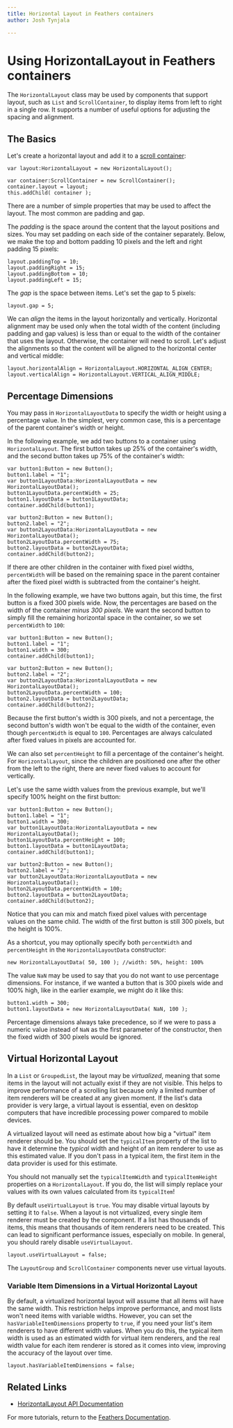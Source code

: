 ```yaml
---
title: Horizontal Layout in Feathers containers  
author: Josh Tynjala

---
```

# Using HorizontalLayout in Feathers containers

The `HorizontalLayout` class may be used by components that support layout, such as `List` and `ScrollContainer`, to display items from left to right in a single row. It supports a number of useful options for adjusting the spacing and alignment.

## The Basics

Let's create a horizontal layout and add it to a [scroll container](scroll-container.html):

``` code
var layout:HorizontalLayout = new HorizontalLayout();
 
var container:ScrollContainer = new ScrollContainer();
container.layout = layout;
this.addChild( container );
```

There are a number of simple properties that may be used to affect the layout. The most common are padding and gap.

The *padding* is the space around the content that the layout positions and sizes. You may set padding on each side of the container separately. Below, we make the top and bottom padding 10 pixels and the left and right padding 15 pixels:

``` code
layout.paddingTop = 10;
layout.paddingRight = 15;
layout.paddingBottom = 10;
layout.paddingLeft = 15;
```

The *gap* is the space between items. Let's set the gap to 5 pixels:

``` code
layout.gap = 5;
```

We can *align* the items in the layout horizontally and vertically. Horizontal alignment may be used only when the total width of the content (including padding and gap values) is less than or equal to the width of the container that uses the layout. Otherwise, the container will need to scroll. Let's adjust the alignments so that the content will be aligned to the horizontal center and vertical middle:

``` code
layout.horizontalAlign = HorizontalLayout.HORIZONTAL_ALIGN_CENTER;
layout.verticalAlign = HorizontalLayout.VERTICAL_ALIGN_MIDDLE;
```

## Percentage Dimensions

You may pass in `HorizontalLayoutData` to specify the width or height using a percentage value. In the simplest, very common case, this is a percentage of the parent container's width or height.

In the following example, we add two buttons to a container using `HorizontalLayout`. The first button takes up 25% of the container's width, and the second button takes up 75% of the container's width:

``` code
var button1:Button = new Button();
button1.label = "1";
var button1LayoutData:HorizontalLayoutData = new HorizontalLayoutData();
button1LayoutData.percentWidth = 25;
button1.layoutData = button1LayoutData;
container.addChild(button1);
 
var button2:Button = new Button();
button2.label = "2";
var button2LayoutData:HorizontalLayoutData = new HorizontalLayoutData();
button2LayoutData.percentWidth = 75;
button2.layoutData = button2LayoutData;
container.addChild(button2);
```

If there are other children in the container with fixed pixel widths, `percentWidth` will be based on the remaining space in the parent container after the fixed pixel width is subtracted from the container's height.

In the following example, we have two buttons again, but this time, the first button is a fixed 300 pixels wide. Now, the percentages are based on the width of the container *minus 300 pixels*. We want the second button to simply fill the remaining horizontal space in the container, so we set `percentWidth` to `100`:

``` code
var button1:Button = new Button();
button1.label = "1";
button1.width = 300;
container.addChild(button1);
 
var button2:Button = new Button();
button2.label = "2";
var button2LayoutData:HorizontalLayoutData = new HorizontalLayoutData();
button2LayoutData.percentWidth = 100;
button2.layoutData = button2LayoutData;
container.addChild(button2);
```

Because the first button's width is 300 pixels, and not a percentage, the second button's width won't be equal to the width of the container, even though `percentWidth` is equal to `100`. Percentages are always calculated after fixed values in pixels are accounted for.

We can also set `percentHeight` to fill a percentage of the container's height. For `HorizontalLayout`, since the children are positioned one after the other from the left to the right, there are never fixed values to account for vertically.

Let's use the same width values from the previous example, but we'll specify 100% height on the first button:

``` code
var button1:Button = new Button();
button1.label = "1";
button1.width = 300;
var button1LayoutData:HorizontalLayoutData = new HorizontalLayoutData();
button1LayoutData.percentHeight = 100;
button1.layoutData = button1LayoutData;
container.addChild(button1);
 
var button2:Button = new Button();
button2.label = "2";
var button2LayoutData:HorizontalLayoutData = new HorizontalLayoutData();
button2LayoutData.percentWidth = 100;
button2.layoutData = button2LayoutData;
container.addChild(button2);
```

Notice that you can mix and match fixed pixel values with percentage values on the same child. The width of the first button is still 300 pixels, but the height is 100%.

As a shortcut, you may optionally specify both `percentWidth` and `percentHeight` in the `HorizontalLayoutData` constructor:

``` code
new HorizontalLayoutData( 50, 100 ); //width: 50%, height: 100%
```

The value `NaN` may be used to say that you do not want to use percentage dimensions. For instance, if we wanted a button that is 300 pixels wide and 100% high, like in the earlier example, we might do it like this:

``` code
button1.width = 300;
button1.layoutData = new HorizontalLayoutData( NaN, 100 );
```

Percentage dimensions always take precedence, so if we were to pass a numeric value instead of `NaN` as the first parameter of the constructor, then the fixed width of 300 pixels would be ignored.

## Virtual Horizontal Layout

In a `List` or `GroupedList`, the layout may be *virtualized*, meaning that some items in the layout will not actually exist if they are not visible. This helps to improve performance of a scrolling list because only a limited number of item renderers will be created at any given moment. If the list's data provider is very large, a virtual layout is essential, even on desktop computers that have incredible processing power compared to mobile devices.

A virtualized layout will need as estimate about how big a "virtual" item renderer should be. You should set the `typicalItem` property of the list to have it determine the *typical* width and height of an item renderer to use as this estimated value. If you don't pass in a typical item, the first item in the data provider is used for this estimate.

You should not manually set the `typicalItemWidth` and `typicalItemHeight` properties on a `HorizontalLayout`. If you do, the list will simply replace your values with its own values calculated from its `typicalItem`!

By default `useVirtualLayout` is `true`. You may disable virtual layouts by setting it to `false`. When a layout is not virtualized, every single item renderer must be created by the component. If a list has thousands of items, this means that thousands of item renderers need to be created. This can lead to significant performance issues, especially on mobile. In general, you should rarely disable `useVirtualLayout`.

``` code
layout.useVirtualLayout = false;
```

The `LayoutGroup` and `ScrollContainer` components never use virtual layouts.

### Variable Item Dimensions in a Virtual Horizontal Layout

By default, a virtualized horizontal layout will assume that all items will have the same width. This restriction helps improve performance, and most lists won't need items with variable widths. However, you can set the `hasVariableItemDimensions` property to `true`, if you need your list's item renderers to have different width values. When you do this, the typical item width is used as an estimated width for virtual item renderers, and the real width value for each item renderer is stored as it comes into view, improving the accuracy of the layout over time.

``` code
layout.hasVariableItemDimensions = false;
```

## Related Links

-   [HorizontalLayout API Documentation](http://feathersui.com/documentation/feathers/layout/HorizontalLayout.html)

For more tutorials, return to the [Feathers Documentation](index.html).



